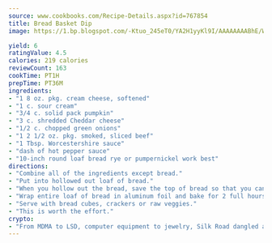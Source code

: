 ```yaml
---
source: www.cookbooks.com/Recipe-Details.aspx?id=767854
title: Bread Basket Dip
image: https://1.bp.blogspot.com/-Ktuo_245eT0/YA2H1yyKl9I/AAAAAAAABhE/WMoqSq2tWOcgMkPaLYZ-49h8pVDUUwFCQCLcBGAsYHQ/s307/5.png

yield: 6
ratingValue: 4.5
calories: 219 calories
reviewCount: 163
cookTime: PT1H
prepTime: PT36M
ingredients:
- "1 8 oz. pkg. cream cheese, softened"
- "1 c. sour cream"
- "3/4 c. solid pack pumpkin"
- "3 c. shredded Cheddar cheese"
- "1/2 c. chopped green onions"
- "1 2 1/2 oz. pkg. smoked, sliced beef"
- "1 Tbsp. Worcestershire sauce"
- "dash of hot pepper sauce"
- "10-inch round loaf bread rye or pumpernickel work best"
directions:
- "Combine all of the ingredients except bread."
- "Put into hollowed out loaf of bread."
- "When you hollow out the bread, save the top of bread so that you can put it back on top of the filled loaf."
- "Wrap entire loaf of bread in aluminum foil and bake for 2 full hours at 300u00b0."
- "Serve with bread cubes, crackers or raw veggies."
- "This is worth the effort."
crypto:
- "From MDMA to LSD, computer equipment to jewelry, Silk Road dangled a menu listing all the greatest things Bitcoin can buy."
---
```

